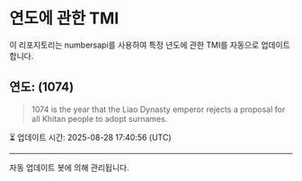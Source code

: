 
# 연도에 관한 TMI

이 리포지토리는 numbersapi를 사용하여 특정 년도에 관한 TMI를 자동으로 업데이트합니다.

## 연도: (1074)
> 1074 is the year that the Liao Dynasty emperor rejects a proposal for all Khitan people to adopt surnames.

⏳ 업데이트 시간: 2025-08-28 17:40:56 (UTC)

---
자동 업데이트 봇에 의해 관리됩니다.
